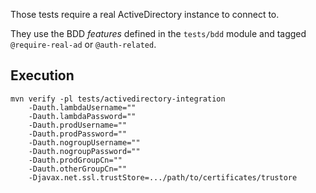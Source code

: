 Those tests require a real ActiveDirectory instance to connect to.

They use the BDD _features_ defined in the `tests/bdd` module and tagged `@require-real-ad` or `@auth-related`.

## Execution

    mvn verify -pl tests/activedirectory-integration
        -Dauth.lambdaUsername=""
        -Dauth.lambdaPassword=""
        -Dauth.prodUsername=""
        -Dauth.prodPassword=""
        -Dauth.nogroupUsername=""
        -Dauth.nogroupPassword=""
        -Dauth.prodGroupCn=""
        -Dauth.otherGroupCn=""
        -Djavax.net.ssl.trustStore=.../path/to/certificates/trustore
